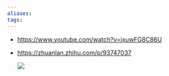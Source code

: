 ```yaml
---
aliases: 
tags: 
---
```

- <https://www.youtube.com/watch?v=jxuwFG8C86U>
- <https://zhuanlan.zhihu.com/p/93747037>

	<img src="{{ site.baseurl }}/assets/Pics/Pasted image 20230616110028.png"/>